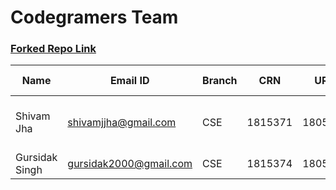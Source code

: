 
# Codegramers Team
### [Forked Repo Link](https://github.com/Codegramers/Hackathon-1.1)


|  Name| Email ID  |Branch| CRN | URN| Area of Interest |Github ID
|--|--|--|--|--|--|--|
| Shivam Jha | shivamjjha@gmail.com | CSE |1815371  |1805990  |Web Dev, Mobile Dev  | [shivamjjha](https://github.com/shivamjjha) |
| Gursidak Singh | gursidak2000@gmail.com | CSE | 1815374|1805960  | Web Dev | [gursidak](https://github.com/gursidak/) |
